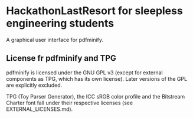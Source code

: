 # HackathonLastResort for sleepless engineering students
A graphical user interface for pdfminify.
## License fr pdfminify and TPG
pdfminify is licensed under the GNU GPL v3 (except for external components as TPG, which has its own license). Later versions of the GPL are explicitly excluded.

TPG (Toy Parser Generator), the ICC sRGB color profile and the Bitstream Charter font fall under their respective licenses (see EXTERNAL_LICENSES.md).

